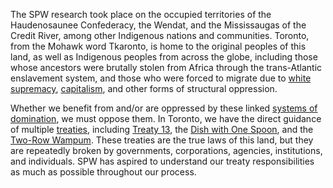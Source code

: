 The SPW research took place on the occupied territories of the Haudenosaunee Confederacy, the Wendat, and the Mississaugas of the Credit River, among other Indigenous nations and communities. Toronto, from the Mohawk word Tkaronto, is home to the original peoples of this land, as well as Indigenous peoples from across the globe, including those whose ancestors were brutally stolen from Africa through the trans-Atlantic enslavement system, and those who were forced to migrate due to [white supremacy](/glossary#white-supremacy), [capitalism](/glossary#capitalism), and other forms of structural oppression. 

Whether we benefit from and/or are oppressed by these linked [systems of domination](/glossary#systems-of-domination), we must oppose them. In Toronto, we have the direct guidance of multiple [treaties](/glossary#treaty), including [Treaty 13](/glossary#treaty-13), the [Dish with One Spoon](/glossary#dish-with-one-spoon), and the [Two-Row Wampum](/glossary#two-row-wampum). These treaties are the true laws of this land, but they are repeatedly broken by governments, corporations, agencies, institutions, and individuals. SPW has aspired to understand our treaty responsibilities as much as possible throughout our process.
